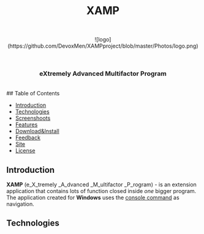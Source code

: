 <h1 align="center">XAMP</h1>
<br>
<p align="center">
	![logo](https://github.com/DevoxMen/XAMPproject/blob/master/Photos/logo.png)
</p>
<br>
<h3 align="center">e<b>X</b>tremely <b>A</b>dvanced <b>M</b>ultifactor <b>P</b>rogram</h3>
<br>
## Table of Contents

- [Introduction](#introduction)
- [Technologies](#technologies)
- [Screenshoots](#screenshoots)
- [Features](#features)
- [Download&Install](#download&install)
- [Feedback](#feedback)
- [Site](#site)
- [License](#license)

## Introduction

**XAMP** (e_X_tremely _A_dvanced _M_ultifactor _P_rogram) - is an extension application that contains lots of function closed inside _one_ bigger program. The application created for **Windows** uses the [console command](https://en.wikipedia.org/wiki/Cmd.exe) as navigation.

## Technologies